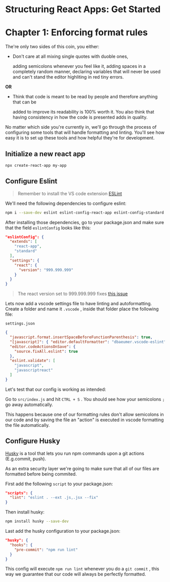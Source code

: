 # Structuring React Apps: Get Started

# Chapter 1: Enforcing format rules

The're only two sides of this coin, you either:

* Don't care at all mixing single quotes with duoble ones, 

  adding semicolons whenever you feel like it, adding spaces in a completely random manner, 
  declaring variables that will never be used and
  can't stand the editor highliting in red tiny errors.

**OR**

* Think that code is meant to be read by people and therefore anything that can be

  added to improve its readability is 100% worth it. You also think that having consistency
  in how the code is presented adds in quality.

No matter which side you're currently in, we'll go through the process of configuring some
tools that will handle formatting and linting. You'll see how easy it is to set up these tools and how helpful they're for development.

## Initialize a new react app

``` sh
npx create-react-app my-app
```

## Configure Eslint

> Remember to install the VS code extension [ESLint](https://marketplace.visualstudio.com/items?itemName=dbaeumer.vscode-eslint)

We'll need the following dependencies to configure eslint:

``` sh
npm i --save-dev eslint eslint-config-react-app eslint-config-standard eslint-config-standard-react eslint-loader eslint-plugin-flowtype eslint-plugin-import eslint-plugin-jsx-a11y eslint-plugin-node eslint-plugin-promise eslint-plugin-react eslint-plugin-standard babel-eslint eslint-plugin-react-hooks typescript
```

After installing those dependencies, go to your package.json and make sure that the field `eslintConfig` looks like this:

``` json
"eslintConfig": {
  "extends": [
    "react-app",
    "standard"
  ],
  "settings": {
    "react": {
      "version": "999.999.999"
    }
  }
}
```

> The react version set to 999.999.999 fixes [this issue](https://github.com/DRD4-7R/eslint-config-7r-building/issues/1)

Lets now add a vscode settings file to have linting and autoformatting.
Create a folder and name it `.vscode` , inside that folder place the following file:

`settings.json` 

``` json
{
  "javascript.format.insertSpaceBeforeFunctionParenthesis": true,
  "[javascript]": { "editor.defaultFormatter": "dbaeumer.vscode-eslint" },
  "editor.codeActionsOnSave": {
    "source.fixAll.eslint": true
  },
  "eslint.validate": [
    "javascript",
    "javascriptreact"
  ]
}
```

Let's test that our config is working as intended:

Go to `src/index.js` and hit `CTRL + S` . You should see how your semicolons `;` go away
automatically.

This happens because one of our formatting rules don't allow semicolons in our code and by saving the file an "action" is executed in vscode formatting the file automatically.

## Configure Husky

[Husky](https://github.com/typicode/husky) is a tool that lets you run npm commands upon a git actions (E.g.commit, push).

As an extra security layer we're going to make sure that all of our files are formatted before
being commited.

First add the following `script` to your package.json:

``` json
"scripts": {
  "lint": "eslint . --ext .js,.jsx --fix"
}
```

Then install husky:

``` sh
npm install husky --save-dev
```

Last add the husky configuration to your package.json:

``` json
"husky": {
  "hooks": {
    "pre-commit": "npm run lint"
  }
}
```

This config will execute `npm run lint` whenever you do a `git commit` , this way
we guarantee that our code will always be perfectly formatted.

